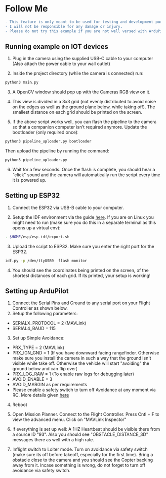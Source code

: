 # Follow Me

```diff
- This feature is only meant to be used for testing and development purposes.
- I will not be responsible for any damage or injury.
- Please do not try this example if you are not well versed with ArduPilot
```

## Running example on IOT devices

1. Plug in the camera using the supplied USB-C cable to your computer (Also attach the power cable to your wall outlet)

2. Inside the project directory (while the camera is connected) run:
```bash
python3 main.py
```
3. A OpenCV window should pop up with the Cameras RGB view on it.

4. This view is divided in a 3x3 grid (not evenly distributed to avoid noise on the edges as well as the ground plane below, while taking off). The smallest distance on each grid should be printed on the screen.

5. If the above script works well, you can flash the pipeline to the camera so that a companion computer isn't required anymore.
Update the bootloader (only required once):
``` bash
python3 pipeline_uploader.py bootloader
```
Then upload the pipeline by running the command:
``` bash
python3 pipeline_uploader.py
```

6. Wait for a few seconds. Once the flash is complete, you should hear a "click" sound and the camera will automatically run the script every time it is powered up.

## Setting up ESP32

1. Connect the ESP32 via USB-B cable to your computer.

2. Setup the IDF environment via the guide [here](https://docs.espressif.com/projects/esp-idf/en/v4.2.2/esp32/get-started/index.html). If you are on Linux you might need to run (make sure you do this in a separate terminal as this opens up a virtual env):
```bash
. $HOME/esp/esp-idf/export.sh
```
3. Upload the script to ESP32. Make sure you enter the right port for the ESP32.
```bash
idf.py -p /dev/ttyUSB0  flash monitor
```
4. You should see the coordinates being printed on the screen, of the shortest distances of each grid. If its printed, your setup is working!

## Setting up ArduPilot

1. Connect the Serial Pins and Ground to any serial port on your Flight Controller as shown below.
2. Setup the following parameters:
- SERIALX_PROTOCOL = 2 (MAVLink)
- SERIAL4_BAUD = 115

3. Set up Simple Avoidance:
- PRX_TYPE = 2 (MAVLink)
- PRX_IGN_GND = 1 (If you have downward facing rangefinder. Otherwise make sure you install the camera in such a way that the ground isn't visible while take off. Otherwise the vehicle will start "avoiding" the ground below and can flip over)
- PRX_LOG_RAW = 1 (To enable raw logs for debugging later)
- AVOID_ENABLE = 3
- AVOID_MARGIN as per requirements
- Please enable a safety switch to turn off Avoidance at any moment via RC. More details given [here](https://ardupilot.org/copter/docs/common-simple-object-avoidance.html#safety-first)

4. Reboot

5. Open Mission Planner. Connect to the Flight Controller. Press Cntl + F to view the advanced menu. Click on "MAVLink Inspector"

6. If everything is set up well: A 1HZ Heartbeat should be visible there from a source ID "93". Also you should see "OBSTACLE_DISTANCE_3D" messages there as well with a high rate.

7. Inflight switch to Loiter mode. Turn on avoidance via safety switch (make sure its off before takeoff, especially for the first time). Bring a obstacle close to the camera and you should see the Copter backing away from it. Incase something is wrong, do not forget to turn off avoidance via safety switch.

